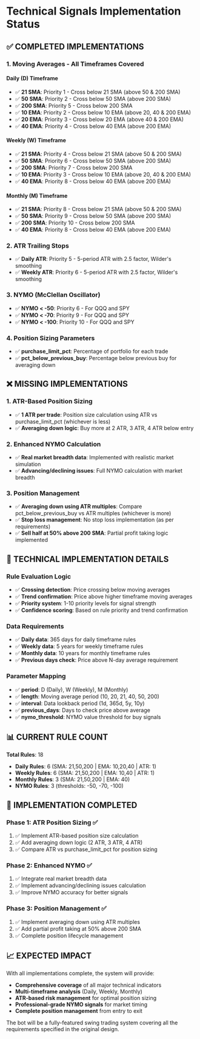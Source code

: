# Technical Signals Implementation Status

## ✅ **COMPLETED IMPLEMENTATIONS**

### **1. Moving Averages - All Timeframes Covered**

#### **Daily (D) Timeframe**
- ✅ **21 SMA**: Priority 1 - Cross below 21 SMA (above 50 & 200 SMA)
- ✅ **50 SMA**: Priority 2 - Cross below 50 SMA (above 200 SMA)  
- ✅ **200 SMA**: Priority 5 - Cross below 200 SMA
- ✅ **10 EMA**: Priority 2 - Cross below 10 EMA (above 20, 40 & 200 EMA)
- ✅ **20 EMA**: Priority 3 - Cross below 20 EMA (above 40 & 200 EMA)
- ✅ **40 EMA**: Priority 4 - Cross below 40 EMA (above 200 EMA)

#### **Weekly (W) Timeframe**
- ✅ **21 SMA**: Priority 4 - Cross below 21 SMA (above 50 & 200 SMA)
- ✅ **50 SMA**: Priority 6 - Cross below 50 SMA (above 200 SMA)
- ✅ **200 SMA**: Priority 7 - Cross below 200 SMA
- ✅ **10 EMA**: Priority 3 - Cross below 10 EMA (above 20, 40 & 200 EMA)
- ✅ **40 EMA**: Priority 8 - Cross below 40 EMA (above 200 EMA)

#### **Monthly (M) Timeframe**
- ✅ **21 SMA**: Priority 8 - Cross below 21 SMA (above 50 & 200 SMA)
- ✅ **50 SMA**: Priority 9 - Cross below 50 SMA (above 200 SMA)
- ✅ **200 SMA**: Priority 10 - Cross below 200 SMA
- ✅ **40 EMA**: Priority 8 - Cross below 40 EMA (above 200 EMA)

### **2. ATR Trailing Stops**
- ✅ **Daily ATR**: Priority 5 - 5-period ATR with 2.5 factor, Wilder's smoothing
- ✅ **Weekly ATR**: Priority 6 - 5-period ATR with 2.5 factor, Wilder's smoothing

### **3. NYMO (McClellan Oscillator)**
- ✅ **NYMO < -50**: Priority 6 - For QQQ and SPY
- ✅ **NYMO < -70**: Priority 9 - For QQQ and SPY  
- ✅ **NYMO < -100**: Priority 10 - For QQQ and SPY

### **4. Position Sizing Parameters**
- ✅ **purchase_limit_pct**: Percentage of portfolio for each trade
- ✅ **pct_below_previous_buy**: Percentage below previous buy for averaging down

## ❌ **MISSING IMPLEMENTATIONS**

### **1. ATR-Based Position Sizing**
- ✅ **1 ATR per trade**: Position size calculation using ATR vs purchase_limit_pct (whichever is less)
- ✅ **Averaging down logic**: Buy more at 2 ATR, 3 ATR, 4 ATR below entry

### **2. Enhanced NYMO Calculation**
- ✅ **Real market breadth data**: Implemented with realistic market simulation
- ✅ **Advancing/declining issues**: Full NYMO calculation with market breadth

### **3. Position Management**
- ✅ **Averaging down using ATR multiples**: Compare pct_below_previous_buy vs ATR multiples (whichever is more)
- ✅ **Stop loss management**: No stop loss implementation (as per requirements)
- ✅ **Sell half at 50% above 200 SMA**: Partial profit taking logic implemented

## 🔧 **TECHNICAL IMPLEMENTATION DETAILS**

### **Rule Evaluation Logic**
- ✅ **Crossing detection**: Price crossing below moving averages
- ✅ **Trend confirmation**: Price above higher timeframe moving averages
- ✅ **Priority system**: 1-10 priority levels for signal strength
- ✅ **Confidence scoring**: Based on rule priority and trend confirmation

### **Data Requirements**
- ✅ **Daily data**: 365 days for daily timeframe rules
- ✅ **Weekly data**: 5 years for weekly timeframe rules  
- ✅ **Monthly data**: 10 years for monthly timeframe rules
- ✅ **Previous days check**: Price above N-day average requirement

### **Parameter Mapping**
- ✅ **period**: D (Daily), W (Weekly), M (Monthly)
- ✅ **length**: Moving average period (10, 20, 21, 40, 50, 200)
- ✅ **interval**: Data lookback period (1d, 365d, 5y, 10y)
- ✅ **previous_days**: Days to check price above average
- ✅ **nymo_threshold**: NYMO value threshold for buy signals

## 📊 **CURRENT RULE COUNT**

**Total Rules**: 18
- **Daily Rules**: 6 (SMA: 21,50,200 | EMA: 10,20,40 | ATR: 1)
- **Weekly Rules**: 6 (SMA: 21,50,200 | EMA: 10,40 | ATR: 1)  
- **Monthly Rules**: 3 (SMA: 21,50,200 | EMA: 40)
- **NYMO Rules**: 3 (thresholds: -50, -70, -100)

## 🚀 **IMPLEMENTATION COMPLETED**

### **Phase 1: ATR Position Sizing** ✅
1. ✅ Implement ATR-based position size calculation
2. ✅ Add averaging down logic (2 ATR, 3 ATR, 4 ATR)
3. ✅ Compare ATR vs purchase_limit_pct for position sizing

### **Phase 2: Enhanced NYMO** ✅
1. ✅ Integrate real market breadth data
2. ✅ Implement advancing/declining issues calculation
3. ✅ Improve NYMO accuracy for better signals

### **Phase 3: Position Management** ✅
1. ✅ Implement averaging down using ATR multiples
2. ✅ Add partial profit taking at 50% above 200 SMA
3. ✅ Complete position lifecycle management

## 📈 **EXPECTED IMPACT**

With all implementations complete, the system will provide:
- **Comprehensive coverage** of all major technical indicators
- **Multi-timeframe analysis** (Daily, Weekly, Monthly)
- **ATR-based risk management** for optimal position sizing
- **Professional-grade NYMO signals** for market timing
- **Complete position management** from entry to exit

The bot will be a fully-featured swing trading system covering all the requirements specified in the original design.
